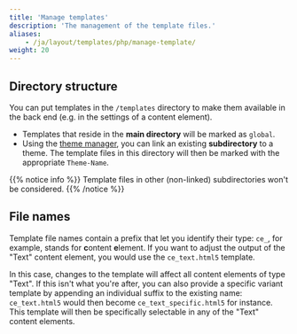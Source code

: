 ```yaml
---
title: 'Manage templates'
description: 'The management of the template files.'
aliases:
    - /ja/layout/templates/php/manage-template/
weight: 20
---
```


## Directory structure

You can put templates in the `/templates` directory to make them available in the back end (e.g. in the settings of a
content element).

* Templates that reside in the **main directory** will be marked as `global`.
* Using the [theme manager](/ja/layout/theme-manager/manage-themes/), you can link an existing **subdirectory** to a
  theme. The template files in this directory will then be marked with the appropriate `Theme-Name`.

{{% notice info %}}
Template files in other (non-linked) subdirectories won't be considered.
{{% /notice %}}


## File names

Template file names contain a prefix that let you identify their type: `ce_`, for example, stands for **c**ontent
**e**lement. If you want to adjust the output of the "Text" content element, you would use the `ce_text.html5` template.

In this case, changes to the template will affect all content elements of type "Text". If this isn't what you're after,
you can also provide a specific variant template by appending an individual suffix to the existing name: `ce_text.html5`
would then become `ce_text_specific.html5` for instance. This template will then be specifically selectable in any of
the "Text" content elements.
